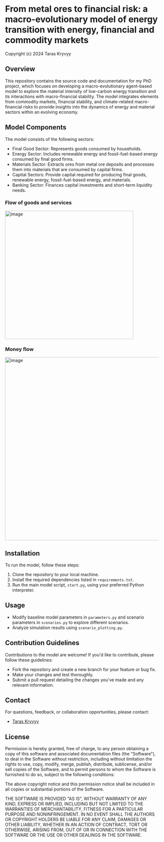 # From metal ores to financial risk: a macro-evolutionary model of energy transition with energy, financial and commodity markets

Copyright (c) 2024 Taras Kryvyy

## Overview
This repository contains the source code and documentation for my PhD project, which focuses on developing a macro-evolutionary agent-based model to explore the material intensity of low-carbon energy transition and its interactions with macro-financial stability. The model integrates elements from commodity markets, financial stability, and climate-related macro-financial risks to provide insights into the dynamics of energy and material sectors within an evolving economy.

## Model Components
The model consists of the following sectors:
- Final Good Sector: Represents goods consumed by households.
- Energy Sector: Includes renewable energy and fossil-fuel-based energy consumed by final good firms.
- Materials Sector: Extracts ores from metal ore deposits and processes them into materials that are consumed by capital firms.
- Capital Sectors: Provide capital required for producing final goods, renewable energy, fossil-fuel-based energy, and materials.
- Banking Sector: Finances capital investments and short-term liquidity needs.

### Flow of goods and services 
<img width="420" alt="image" src="https://github.com/user-attachments/assets/6dccbc11-0a9e-468e-b559-dcd273e1ef2b"> 

### Money flow
<img width="600" alt="image" src="https://github.com/user-attachments/assets/4504ecc7-cafd-43e7-800a-026ed98ea694">


## Installation
To run the model, follow these steps:
1. Clone the repository to your local machine.
2. Install the required dependencies listed in `requirements.txt`.
3. Run the main model script, `start.py`, using your preferred Python interpreter.

## Usage
- Modify baseline model parameters in `parameters.py` and scenario parameters in `scenarios.py`  to explore different scenarios.
- Analyze simulation results using  `scenario_plotting.py`.

## Contribution Guidelines
Contributions to the model are welcome! If you'd like to contribute, please follow these guidelines:
- Fork the repository and create a new branch for your feature or bug fix.
- Make your changes and test thoroughly.
- Submit a pull request detailing the changes you've made and any relevant information.

## Contact
For questions, feedback, or collaboration opportunities, please contact:
- [Taras Kryvyy](mailto:taras.kryvyi@outlook.com)

## License
Permission is hereby granted, free of charge, to any person obtaining a copy of this software and associated documentation files (the "Software"), to deal in the Software without restriction, including without limitation the rights to use, copy, modify, merge, publish, distribute, sublicense, and/or sell copies of the Software, and to permit persons to whom the Software is furnished to do so, subject to the following conditions:

The above copyright notice and this permission notice shall be included in all copies or substantial portions of the Software.

THE SOFTWARE IS PROVIDED "AS IS", WITHOUT WARRANTY OF ANY KIND, EXPRESS OR IMPLIED, INCLUDING BUT NOT LIMITED TO THE WARRANTIES OF MERCHANTABILITY, FITNESS FOR A PARTICULAR PURPOSE AND NONINFRINGEMENT. IN NO EVENT SHALL THE AUTHORS OR COPYRIGHT HOLDERS BE LIABLE FOR ANY CLAIM, DAMAGES OR OTHER LIABILITY, WHETHER IN AN ACTION OF CONTRACT, TORT OR OTHERWISE, ARISING FROM, OUT OF OR IN CONNECTION WITH THE SOFTWARE OR THE USE OR OTHER DEALINGS IN THE SOFTWARE.
